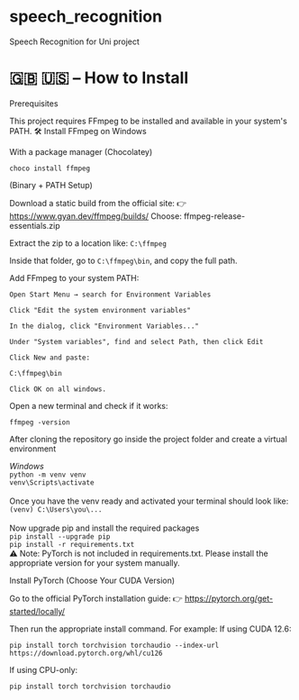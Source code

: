 # speech_recognition

Speech Recognition for Uni project

# 🇬🇧 🇺🇸 – How to Install

Prerequisites

This project requires FFmpeg to be installed and available in your system's PATH.
🛠️ Install FFmpeg on Windows

With a package manager (Chocolatey)

``choco install ffmpeg``

(Binary + PATH Setup)

Download a static build from the official site:
👉 https://www.gyan.dev/ffmpeg/builds/
Choose:
ffmpeg-release-essentials.zip

Extract the zip to a location like:
``
C:\ffmpeg
``

Inside that folder, go to ``C:\ffmpeg\bin``, and copy the full path.

Add FFmpeg to your system PATH:

```
Open Start Menu → search for Environment Variables

Click "Edit the system environment variables"

In the dialog, click "Environment Variables..."

Under "System variables", find and select Path, then click Edit

Click New and paste:

C:\ffmpeg\bin

Click OK on all windows.
```

Open a new terminal and check if it works:

``ffmpeg -version``

After cloning the repository go inside the project folder and create a virtual environment

*Windows*
<br>
``python -m venv venv``
<br>
``venv\Scripts\activate``
<br>
<br>
Once you have the venv ready and activated your terminal should look like:
<br>
``(venv) C:\Users\you\...``
<br>
<br>
Now upgrade pip and install the required packages
<br>
``pip install --upgrade pip``
<br>
``pip install -r requirements.txt``
<br>
⚠️ Note: PyTorch is not included in requirements.txt. Please install the appropriate version for your system manually.

Install PyTorch (Choose Your CUDA Version)

Go to the official PyTorch installation guide:
👉 https://pytorch.org/get-started/locally/

Then run the appropriate install command. For example:
If using CUDA 12.6:

``pip install torch torchvision torchaudio --index-url https://download.pytorch.org/whl/cu126``

If using CPU-only:

``pip install torch torchvision torchaudio``
